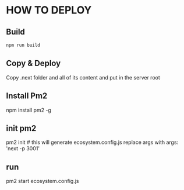 # HOW TO DEPLOY
## Build
```bash
npm run build
```

## Copy & Deploy
Copy .next folder and all of its content and put in the server root

## Install Pm2
npm install pm2 -g

## init pm2
pm2 init # this will generate ecosystem.config.js
replace args with args: 'next -p 3001'

## run 
pm2 start ecosystem.config.js